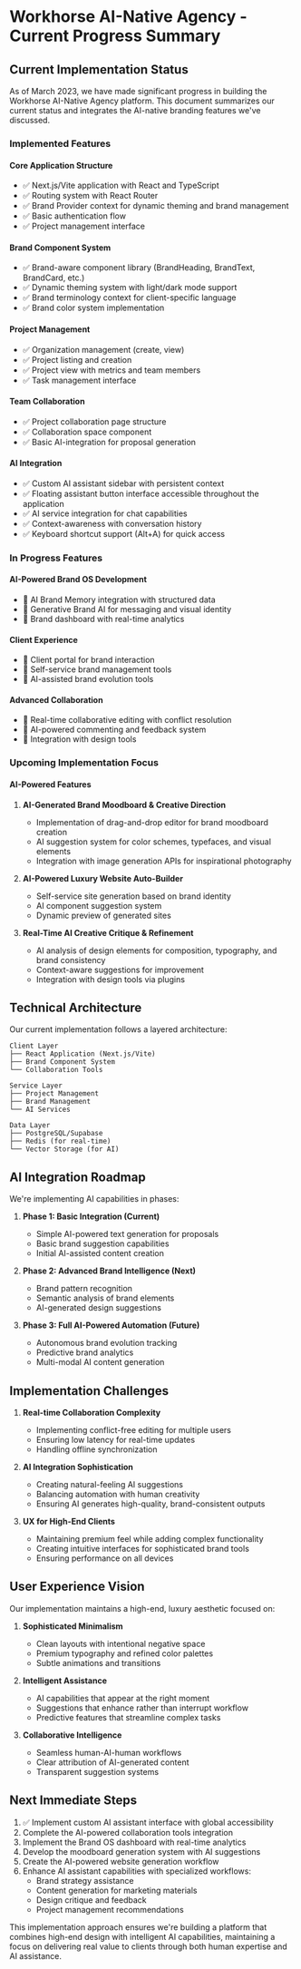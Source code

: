 # Workhorse AI-Native Agency - Current Progress Summary

## Current Implementation Status

As of March 2023, we have made significant progress in building the Workhorse AI-Native Agency platform. This document summarizes our current status and integrates the AI-native branding features we've discussed.

### Implemented Features

#### Core Application Structure
- ✅ Next.js/Vite application with React and TypeScript
- ✅ Routing system with React Router
- ✅ Brand Provider context for dynamic theming and brand management
- ✅ Basic authentication flow
- ✅ Project management interface

#### Brand Component System
- ✅ Brand-aware component library (BrandHeading, BrandText, BrandCard, etc.)
- ✅ Dynamic theming system with light/dark mode support
- ✅ Brand terminology context for client-specific language
- ✅ Brand color system implementation

#### Project Management
- ✅ Organization management (create, view)
- ✅ Project listing and creation
- ✅ Project view with metrics and team members
- ✅ Task management interface

#### Team Collaboration
- ✅ Project collaboration page structure
- ✅ Collaboration space component
- ✅ Basic AI-integration for proposal generation

#### AI Integration
- ✅ Custom AI assistant sidebar with persistent context
- ✅ Floating assistant button interface accessible throughout the application
- ✅ AI service integration for chat capabilities
- ✅ Context-awareness with conversation history
- ✅ Keyboard shortcut support (Alt+A) for quick access

### In Progress Features

#### AI-Powered Brand OS Development
- 🔄 AI Brand Memory integration with structured data
- 🔄 Generative Brand AI for messaging and visual identity
- 🔄 Brand dashboard with real-time analytics

#### Client Experience
- 🔄 Client portal for brand interaction
- 🔄 Self-service brand management tools
- 🔄 AI-assisted brand evolution tools

#### Advanced Collaboration
- 🔄 Real-time collaborative editing with conflict resolution
- 🔄 AI-powered commenting and feedback system
- 🔄 Integration with design tools

### Upcoming Implementation Focus

#### AI-Powered Features
1. **AI-Generated Brand Moodboard & Creative Direction**
   - Implementation of drag-and-drop editor for brand moodboard creation
   - AI suggestion system for color schemes, typefaces, and visual elements
   - Integration with image generation APIs for inspirational photography

2. **AI-Powered Luxury Website Auto-Builder**
   - Self-service site generation based on brand identity
   - AI component suggestion system
   - Dynamic preview of generated sites

3. **Real-Time AI Creative Critique & Refinement**
   - AI analysis of design elements for composition, typography, and brand consistency
   - Context-aware suggestions for improvement
   - Integration with design tools via plugins

## Technical Architecture

Our current implementation follows a layered architecture:

```
Client Layer
├── React Application (Next.js/Vite)
├── Brand Component System
└── Collaboration Tools

Service Layer
├── Project Management
├── Brand Management
└── AI Services

Data Layer
├── PostgreSQL/Supabase
├── Redis (for real-time)
└── Vector Storage (for AI)
```

## AI Integration Roadmap

We're implementing AI capabilities in phases:

1. **Phase 1: Basic Integration (Current)**
   - Simple AI-powered text generation for proposals
   - Basic brand suggestion capabilities
   - Initial AI-assisted content creation

2. **Phase 2: Advanced Brand Intelligence (Next)**
   - Brand pattern recognition
   - Semantic analysis of brand elements
   - AI-generated design suggestions

3. **Phase 3: Full AI-Powered Automation (Future)**
   - Autonomous brand evolution tracking
   - Predictive brand analytics
   - Multi-modal AI content generation

## Implementation Challenges

1. **Real-time Collaboration Complexity**
   - Implementing conflict-free editing for multiple users
   - Ensuring low latency for real-time updates
   - Handling offline synchronization

2. **AI Integration Sophistication**
   - Creating natural-feeling AI suggestions
   - Balancing automation with human creativity
   - Ensuring AI generates high-quality, brand-consistent outputs

3. **UX for High-End Clients**
   - Maintaining premium feel while adding complex functionality
   - Creating intuitive interfaces for sophisticated brand tools
   - Ensuring performance on all devices

## User Experience Vision

Our implementation maintains a high-end, luxury aesthetic focused on:

1. **Sophisticated Minimalism**
   - Clean layouts with intentional negative space
   - Premium typography and refined color palettes
   - Subtle animations and transitions

2. **Intelligent Assistance**
   - AI capabilities that appear at the right moment
   - Suggestions that enhance rather than interrupt workflow
   - Predictive features that streamline complex tasks

3. **Collaborative Intelligence**
   - Seamless human-AI-human workflows
   - Clear attribution of AI-generated content
   - Transparent suggestion systems

## Next Immediate Steps

1. ✅ Implement custom AI assistant interface with global accessibility
2. Complete the AI-powered collaboration tools integration
3. Implement the Brand OS dashboard with real-time analytics
4. Develop the moodboard generation system with AI suggestions
5. Create the AI-powered website generation workflow
6. Enhance AI assistant capabilities with specialized workflows:
   - Brand strategy assistance
   - Content generation for marketing materials
   - Design critique and feedback
   - Project management recommendations

This implementation approach ensures we're building a platform that combines high-end design with intelligent AI capabilities, maintaining a focus on delivering real value to clients through both human expertise and AI assistance. 